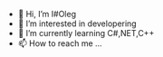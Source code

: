 - 👋 Hi, I’m I#Oleg
- 👀 I’m interested in developering
- 🌱 I’m currently learning C#,NET,C++
- 📫 How to reach me ...

<!---
IOleg-sus/IOleg-sus is a ✨ special ✨ repository because its `README.md` (this file) appears on your GitHub profile.
You can click the Preview link to take a look at your changes.
--->
